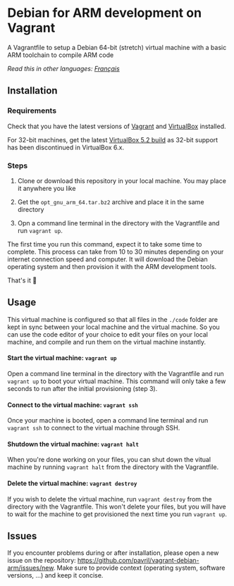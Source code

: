 # Debian for ARM development on Vagrant

A Vagrantfile to setup a Debian 64-bit (stretch) virtual machine with a basic ARM toolchain to compile ARM code

_Read this in other languages: [Français](README.fr.md)_

## Installation

### Requirements

Check that you have the latest versions of [Vagrant](https://www.vagrantup.com/) and [VirtualBox](https://www.virtualbox.org/) installed.

For 32-bit machines, get the latest [VirtualBox 5.2 build](https://www.virtualbox.org/wiki/Download_Old_Builds_5_2) as 32-bit support has been discontinued in VirtualBox 6.x.

### Steps

1. Clone or download this repository in your local machine. You may place it anywhere you like

2. Get the `opt_gnu_arm_64.tar.bz2` archive and place it in the same directory

3. Opn a command line terminal in the directory with the Vagrantfile and run `vagrant up`.

The first time you run this command, expect it to take some time to complete. This process can take from 10 to 30 minutes depending on your internet connection speed and computer. It will download the Debian operating system and then provision it with the ARM development tools.

That's it 🎉

## Usage

This virtual machine is configured so that all files in the `./code` folder are kept in sync between your local machine and the virtual machine. So you can use the code editor of your choice to edit your files on your local machine, and compile and run them on the virtual machine instantly.

#### Start the virtual machine: `vagrant up`

Open a command line terminal in the directory with the Vagrantfile and run `vagrant up` to boot your virtual machine. This command will only take a few seconds to run after the initial provisioning (step 3).

#### Connect to the virtual machine: `vagrant ssh`

Once your machine is booted, open a command line terminal and run `vagrant ssh` to connect to the virtual machine through SSH.

#### Shutdown the virtual machine: `vagrant halt`

When you're done working on your files, you can shut down the vitual machine by running `vagrant halt` from the directory with the Vagrantfile.

#### Delete the virtual machine: `vagrant destroy`

If you wish to delete the virtual machine, run `vagrant destroy` from the directory with the Vagrantfile. This won't delete your files, but you will have to wait for the machine to get provisioned the next time you run `vagrant up`.

## Issues

If you encounter problems during or after installation, please open a new issue on the repository: https://github.com/pavril/vagrant-debian-arm/issues/new. Make sure to provide context (operating system, software versions, ...) and keep it concise.
